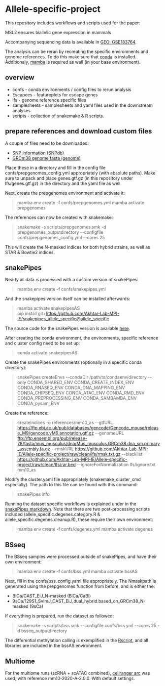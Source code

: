 # Allele-specific-project

This repository includes workflows and scripts used for the paper:

MSL2 ensures biallelic gene expression in mammals

Accompanying sequencing data is available in [GEO: GSE183764](https://www.ncbi.nlm.nih.gov/geo/query/acc.cgi?acc=GSE183764).

The analysis can be reran by recreating the specific environments and genome references.
To do this make sure that [conda](https://docs.conda.io/en/latest/miniconda.html) is installed.
Additionaly, [mamba](https://mamba.readthedocs.io/en/latest/) is required as well (in your base environment).

## overview

 - confs - conda environments / config files to rerun analysis
 - Escapees - featureplots for escape genes
 - lfs - genome reference specific files
 - samplesheets - samplesheets and yaml files used in the downstream analyses.
 - scripts - collection of snakemake & R scripts.

## prepare references and download custom files

A couple of files need to be downloaded:

 - [SNP information (SNPdb)](https://ftp.ebi.ac.uk/pub/databases/mousegenomes/REL-1505-SNPs_Indels/mgp.v5.merged.snps_all.dbSNP142.vcf.gz)
 - [GRCm38 genome fasta (genome)](ftp://ftp.ensembl.org/pub/release-78/fasta/mus_musculus/dna/Mus_musculus.GRCm38.dna_sm.primary_assembly.fa.gz)

Place these in a directory and fill in the config file confs/prepgenomes_config.yml appropriately (with absolute paths).
Make sure to unpack and place genes.gtf.gz (in this repository under lfs/genes.gtf.gz) in the directory and the yaml file as well.

Next, create the prepgenomes environment and activate it:

  > mamba env create -f confs/prepgenomes.yml
  > mamba activate prepgenomes

The references can now be created with snakemake:

  > snakemake -s scripts/prepgenomes.smk -d prepgenomes_outputdirectory --configfile confs/prepgenomes_config.yml --cores 25

This will create the N-masked indices for both hybrid strains, as well as STAR & Bowtie2 indices.

## snakePipes

Nearly all data is processed with a custom version of snakePipes.  

 > mamba env create -f confs/snakepipes.yml  

And the snakepipes version itself can be installed afterwards:

 > mamba activate snakepipesAS  
 > pip install git+https://github.com/Akhtar-Lab-MPI-IE/snakepipes_allele_specific@allele_specific  

The source code for the snakePipes version is available [here](https://github.com/Akhtar-Lab-MPI-IE/snakepipes_allele_specific).

After creating the conda environment, the environments, specific reference and cluster config need to be set up:
 
 > conda activate snakepipesAS  

Create the snakePipes environments (optionally in a specific conda directory):

 > snakePipes createEnvs --condaDir /path/to/condaenv/directory --only CONDA_SHARED_ENV CONDA_CREATE_INDEX_ENV CONDA_RNASEQ_ENV CONDA_DNA_MAPPING_ENV CONDA_CHIPSEQ_ENV CONDA_ATAC_ENV CONDA_RMD_ENV CONDA_PREPROCESSING_ENV CONDA_SAMBAMBA_ENV CONDA_pysam_ENV  

Create the reference:

 > createIndices -o references/mm10_as --gtfURL https://ftp.ebi.ac.uk/pub/databases/gencode/Gencode_mouse/release_M9/gencode.vM9.annotation.gtf.gz --genomeURL ftp://ftp.ensembl.org/pub/release-78/fasta/mus_musculus/dna/Mus_musculus.GRCm38.dna_sm.primary_assembly.fa.gz --rmskURL https://github.com/Akhtar-Lab-MPI-IE/Allele-specific-project/raw/clean/lfs/rmsk.txt.gz --blacklist https://github.com/Akhtar-Lab-MPI-IE/Allele-specific-project/raw/clean/lfs/rar.bed --ignoreForNormalization lfs/ignore.txt mm10_as  

Modify the cluster.yaml file appropriately (snakemake_cluster_cmd especially). The path to this file can be found with this command:

 > snakePipes info

Running the dataset specific workflows is explained under in the [snakePipes markdown](scripts/snakePipes.md).
Note that there are two post-processing scripts included (allele_specific.degenes.category.R & allele_specific.degenes.cleanup.R), these require their own environment:

  > mamba env create -f confs/degenes.yml
  > mamba activate degenes

## BSseq

The BSseq samples were processed outside of snakePipes, and have their own environment:

  > mamba env create -f confs/bss.yml
  > mamba activate bssAS

Next, fill in the confs/bss_config.yaml file appropriately. The Nmaskpath is generated using the prepgenomes function from before, and is either the:

 - BlCa/CAST_EiJ_N-masked (BlCa/CaBl)
 - 9sCa/129S1_SvImJ_CAST_EiJ_dual_hybrid.based_on_GRCm38_N-masked (9sCa)

If everything is prepared, run the dataset as followed:

  > snakemake -s scripts/bss.smk --configfile confs/bss.yml --cores 25 -d bsseq_outputdirectory

The differential methylation calling is exemplified in the [Rscript](scripts/DSS.R), and all libraries are included in the bssAS environment.

## Multiome

For the multiome runs (scRNA + scATAC combined), [cellranger arc](https://support.10xgenomics.com/single-cell-multiome-atac-gex/software/pipelines/latest/what-is-cell-ranger-arc) was used, with reference mm10-2020-A-2.0.0. With default settings.
